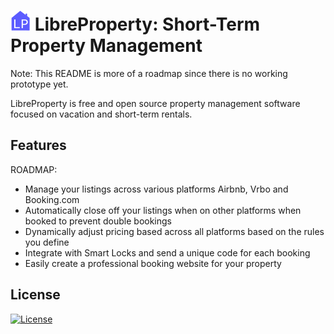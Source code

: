 # ![Logo](libreproperty/static/favicon.png?raw=true "Logo") LibreProperty: Short-Term Property Management
Note: This README is more of a roadmap since there is no working prototype yet.

LibreProperty is free and open source property management software focused on vacation
and short-term rentals.

## Features
ROADMAP:

* Manage your listings across various platforms Airbnb, Vrbo and Booking.com
* Automatically close off your listings when on other platforms when booked
  to prevent double bookings
* Dynamically adjust pricing based across all platforms based on the rules
  you define
* Integrate with Smart Locks and send a unique code for each booking
* Easily create a professional booking website for your property

## License
[![License](https://img.shields.io/badge/License-Apache_2.0-blue.svg)](https://opensource.org/licenses/Apache-2.0)

